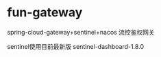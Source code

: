 # fun-gateway
spring-cloud-gateway+sentinel+nacos 流控鉴权网关

sentinel使用目前最新版 sentinel-dashboard-1.8.0 
